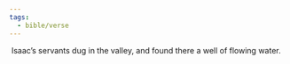 ```yaml
---
tags:
  - bible/verse
---
```

 Isaac’s servants dug in the valley, and found there a well of flowing water.